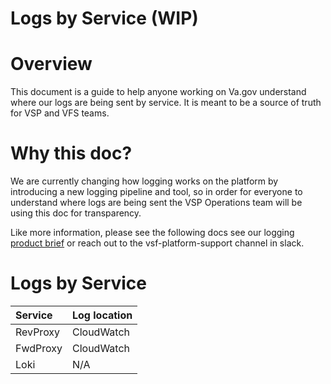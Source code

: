 # Logs by Service (WIP)
# Overview 

This document is a guide to help anyone working on Va.gov understand where our logs are being sent by service. It is meant to be a source of truth for VSP and VFS teams. 

# Why this doc?
We are currently changing how logging works on the platform by introducing a new logging pipeline and tool, so in order for everyone to understand where logs are being sent the VSP Operations team will be using this doc for transparency. 

Like more information, please see the following docs see our logging [product brief](https://github.com/department-of-veterans-affairs/va.gov-team/tree/master/platform/logging) or reach out to the vsf-platform-support channel in slack.


# Logs by Service 

|Service        | Log location               |
|:-----------|:-------------------|
| RevProxy       | CloudWatch         | 
| FwdProxy       | CloudWatch         | 
| Loki       | N/A         | 
